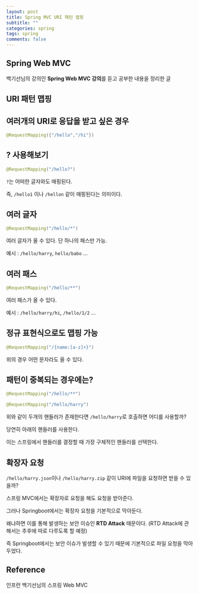 ```yaml
---
layout: post
title: Spring MVC URI 패턴 맵핑
subtitle: ""
categories: spring
tags: spring
comments: false
---
```


## Spring Web MVC

백기선님의 강의인 **Spring Web MVC 강의**를 듣고 공부한 내용을 정리한 글

## URI 패턴 맵핑

## 여러개의 URI로 응답을 받고 싶은 경우

```java
@RequestMapping({"/hello","/hi"})
```

## ? 사용해보기

```java
@RequestMapping("/hello?")
```

`?`는 어떠한 글자와도 매핑된다.

즉, `/hello1` 이나 `/hellon` 같이 매핑된다는 의미이다.

## 여러 글자

```java
@RequestMapping("/hello/*")
```

여러 글자가 올 수 있다. 단 하나의 패스만 가능.

예시 : `/hello/harry`, `hello/babo` ...

## 여러 패스

```java
@RequestMapping("/hello/**")
```

여러 패스가 올 수 있다.

예시 : `/hello/harry/hi`, `/hello/1/2` ...

## 정규 표현식으로도 맵핑 가능

```java
@RequestMapping("/{name:[a-z]+}")
```

위의 경우 어떤 문자라도 올 수 있다.

## 패턴이 중복되는 경우에는?

```java
@RequestMapping("/hello/**")
```

```java
@RequestMapping("/hello/harry")
```

위와 같이 두개의 핸들러가 존재한다면 `/hello/harry`로 호출하면 어디를 사용할까?

당연히 아래의 핸들러를 사용한다.

이는 스프링에서 핸들러를 결정할 때 가장 구체적인 핸들러를 선택한다.

## 확장자 요청

`/hello/harry.json`이나 `/hello/harry.zip` 같이 URI에 파일을 요청하면 받을 수 있을까?

스프링 MVC에서는 확장자로 요청을 해도 요청을 받아준다.

그러나 Springboot에서는 확장자 요청을 기본적으로 막아둔다.

왜냐하면 이를 통해 발생하는 보안 이슈인 **RTD Attack** 때문이다. (RTD Attack에 관해서는 추후에 따로 다루도록 할 예정)

즉 Springboot에서는 보안 이슈가 발생할 수 있기 때문에 기본적으로 파일 요청을 막아두었다.

## Reference

인프런 백기선님의 스프링 Web MVC
